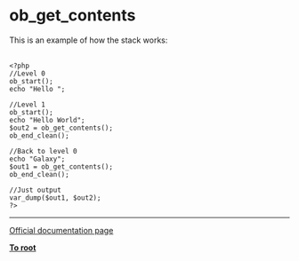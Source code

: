 # ob_get_contents



This is an example of how the stack works:<br><br>

```
<?php
//Level 0
ob_start();
echo "Hello ";

//Level 1
ob_start();
echo "Hello World";
$out2 = ob_get_contents();
ob_end_clean();

//Back to level 0
echo "Galaxy";
$out1 = ob_get_contents();
ob_end_clean();

//Just output
var_dump($out1, $out2);
?>
```
  

---

[Official documentation page](https://www.php.net/manual/en/function.ob-get-contents.php)

**[To root](/README.md)**